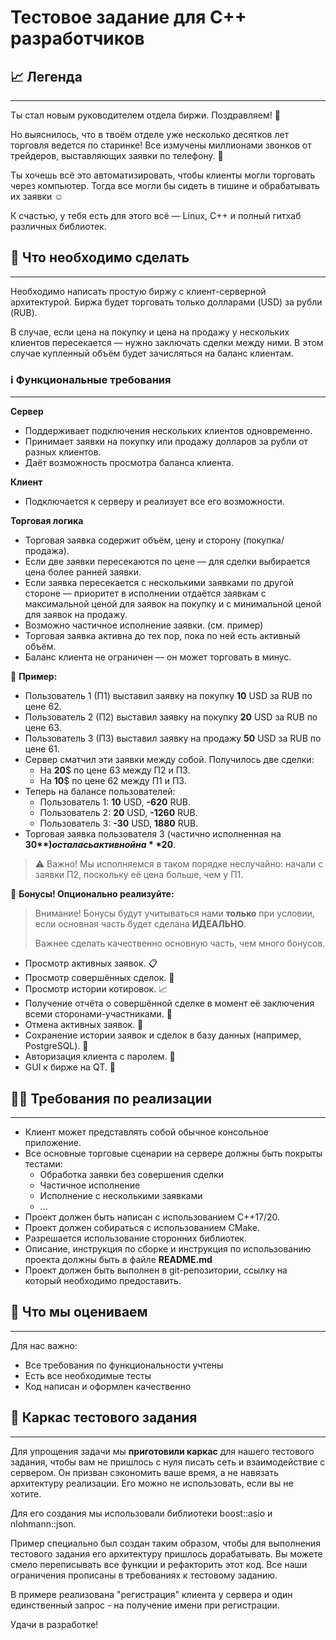 # Тестовое задание для C++ разработчиков
## 📈 Легенда
---

Ты стал новым руководителем отдела биржи. Поздравляем! 🎉

Но выяснилось, что в твоём отделе уже несколько десятков лет торговля ведется по старинке! Все измучены миллионами звонков от трейдеров, выставляющих заявки по телефону. 🤳

Ты хочешь всё это автоматизировать, чтобы клиенты могли торговать через компьютер. Тогда все могли бы сидеть в тишине и обрабатывать их заявки ☺️

К счастью, у тебя есть для этого всё — Linux, C++ и полный гитхаб различных библиотек. 

## 🔮 Что необходимо сделать
---

Необходимо написать простую биржу с клиент-серверной архитектурой. 
Биржа будет торговать только долларами (USD) за рубли (RUB).

В случае, если цена на покупку и цена на продажу у нескольких клиентов пересекается — нужно заключать сделки между ними. 
В этом случае купленный объём будет зачисляться на баланс клиентам.

### ℹ️ Функциональные требования
---

**Сервер**

- Поддерживает подключения нескольких клиентов одновременно.
- Принимает заявки на покупку или продажу долларов за рубли от разных клиентов.
- Даёт возможность просмотра баланса клиента.

**Клиент**

- Подключается к серверу и реализует все его возможности.

**Торговая логика**

- Торговая заявка содержит объём, цену и сторону (покупка/продажа).
- Если две заявки пересекаются по цене — для сделки выбирается цена более ранней заявки.
- Если заявка пересекается с несколькими заявками по другой стороне — приоритет в исполнении отдаётся заявкам с 
максимальной ценой для заявок на покупку и с минимальной ценой для заявок на продажу.
- Возможно частичное исполнение заявки. (см. пример)
- Торговая заявка активна до тех пор, пока по ней есть активный объём.
- Баланс клиента не ограничен — он может торговать в минус.

📝 **Пример:**

- Пользователь 1 (П1) выставил заявку на покупку **10** USD за RUB по цене 62.
- Пользователь 2 (П2) выставил заявку на покупку **20** USD за RUB по цене 63.
- Пользователь 3 (П3) выставил заявку на продажу **50** USD за RUB по цене 61.
- Сервер сматчил эти заявки между собой. Получилось две сделки:
    - На **20**$ по цене 63 между П2 и П3.
    - На **10**$ по цене 62 между П1 и П3.
- Теперь на балансе пользователей:
    - Пользователь 1: **10** USD, **-620** RUB.
    - Пользователь 2: **20** USD, **-1260** RUB.
    - Пользователь 3: **-30** USD, **1880** RUB.
- Торговая заявка пользователя 3 (частично исполненная на **30$**) осталась активной на **20$**.

> ⚠️ Важно! Мы исполняемся в таком порядке неслучайно: начали с заявки П2, поскольку её цена больше, чем у П1.

🎈 **Бонусы! Опционально реализуйте:**

> Внимание! Бонусы будут учитываться нами **только** при условии, если основная часть будет сделана **ИДЕАЛЬНО**.
> 
> Важнее сделать качественно основную часть, чем много бонусов.

- Просмотр активных заявок. 📋
- Просмотр совершённых сделок. 🛂
- Просмотр истории котировок. 📈
- Получение отчёта о совершённой сделке в момент её заключения всеми сторонами-участниками. 🤼
- Отмена активных заявок. 🚫
- Сохранение истории заявок и сделок в базу данных (например, PostgreSQL). 💽
- Авторизация клиента с паролем. 🔑
- GUI к бирже на QT. 🤯

## 🧑‍💻 Требования по реализации
---

- Клиент может представлять собой обычное консольное приложение.
- Все основные торговые сценарии на сервере должны быть покрыты тестами: 
    - Обработка заявки без совершения сделки
    - Частичное исполнение
    - Исполнение с несколькими заявками 
    - ...  
- Проект должен быть написан с использованием C++17/20.
- Проект должен собираться с использованием CMake.
- Разрешается использование сторонних библиотек.
- Описание, инструкция по сборке и инструкция по использованию проекта должны быть в файле **README.md**
- Проект должен быть выполнен в git-репозитории, ссылку на который необходимо предоставить.

## 🔦 Что мы оцениваем
---

Для нас важно:

- Все требования по функциональности учтены
- Есть все необходимые тесты
- Код написан и оформлен качественно

## 🤝 Каркас тестового задания
---

Для упрощения задачи мы **приготовили каркас** для нашего тестового задания, чтобы вам не пришлось с нуля писать сеть и взаимодействие с сервером.
Он призван сэкономить ваше время, а не навязать архитектуру реализации. 
Его можно не использовать, если вы не хотите.

Для его создания мы использовали библиотеки boost::asio и nlohmann::json.

Пример специально был создан таким образом, чтобы для выполнения тестового задания его архитектуру пришлось дорабатывать.
Вы можете смело переписывать все функции и рефакторить этот код.
Все наши ограничения прописаны в требованиях к тестовому заданию.

В примере реализована "регистрация" клиента у сервера и один единственный запрос - на получение имени при регистрации.

Удачи в разработке!
